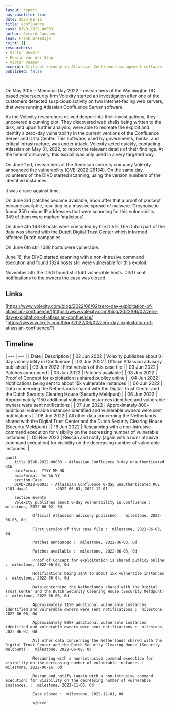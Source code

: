 ```yaml
---
layout: report
has_casefile: true
date: 2023-01-16
title: Confluence
case: DIVD-2022-00033
author: Gerard Janssen
lead: Frank Breedijk
csirt: []
researchers:
- Victor Gevers
- Pepijn van der Stap
- Victor Pasman
excerpt: Critical zeroday in Atlassian Confluence management software
published: false

---
```

On May 30th – Memorial Day 2022 – researchers of the Washington DC based cybersecurity firm Volexity started an investigation after one of the customers detected suspicious activity on two internet-facing web servers, that were running Atlassian Confluence Server software.

As the Volexity researchers delved deeper into their investigations, they uncovered a cunning plot. They discovered web shells being written to the disk, and upon further analysis, were able to recreate the exploit and identify a zero-day vulnerability in the current versions of the Confluence Server and Data Center. This software, used by governments, banks, and critical infrastructure, was under attack. Volexity acted quickly, contacting Atlassian on May 31, 2022, to report the relevant details of their findings. At the time of discovery, this exploit was only used in a very targeted way. 


On June 2nd, researchers at the American security company Volexity announced the vulnerability (CVE-2022-26134). On the same day, volunteers of the DIVD started scanning, using the version numbers of the identified instances.

It was a race against time.

On June 3rd patches became available, Soon after that a proof of concept became available, resulting in a massive spread of malware. Greynoise.io found 350 unique IP addresses that were scanning for this vulnerability. 349 of them were marked ‘malicious’.

On June 4th 14378 hosts were contacted by the DIVD. The Dutch part of the data was shared with the[ Dutch Digital Trust Center](https://www.digitaltrustcenter.nl/dreigingsinformatie-ontvangen) which informed affected Dutch companies.

On June 6th still 1088 hosts were vulnerable.

June 16, the DIVD started scanning with a non-intrusive command execution and found 1324 hosts still were vulnerable for this exploit.

November 5th the DIVD found still 540 vulnerable hosts. DIVD sent notifications to the owners the case was closed.

## **Links**

[https://www.volexity.com/blog/2022/06/02/zero-day-exploitation-of-atlassian-confluence/](https://www.volexity.com/blog/2022/06/02/zero-day-exploitation-of-atlassian-confluence/ "https://www.volexity.com/blog/2022/06/02/zero-day-exploitation-of-atlassian-confluence/")

## **Timeline**

| --- | --- |
| Date | Description |
| 02 Jun 2022 | Volexity publishes about 0-day vulnerability in Confluence |
| 03 Jun 2022 | Official Atlassion advisory published |
| 03 Jun 2022 | First version of this case file |
| 03 Jun 2022 | Patches announced |
| 03 Jun 2022 | Patches available |
| 03 Jun 2022 | Proof of Concept for exploitation is shared publicy online |
| 04 Jun 2022 | Notifications being sent to about 15k vulnerable instances |
| 06 Jun 2022 | Data concerning the Netherlands shared with the Digital Trust Center and the Dutch Security Clearing House (Security Meldpunt) |
| 06 Jun 2022 | Approximately 1150 additional vulnerable instances identified and vulnerable owners were sent notifications |
| 07 Jun 2022 | Approximately 800+ additional vulnerable instances identified and vulnerable owners were sent notifications |
| 08 Jun 2022 | All other data concerning the Netherlands shared with the Digital Trust Center and the Dutch Security Clearing House (Security Meldpunt) |
| 16 Jun 2022 | Rescanning with a non-intrusive command execution for visibility on the decreasing number of vulnerable instances |
| 05 Nov 2022 | Rescan and notify (again with a non-intrusive command execution) for visibility on the decreasing number of vulnerable instances. |

<div class="mermaid">

    gantt
        title DIVD-2022-00033 - Atlassian Confluence 0-day unauthenticated RCE
        dateFormat  YYYY-MM-DD
        axisFormat  %e %b %Y
        section Case
        DIVD-2022-00033 - Atlassian Confluence 0-day unauthenticated RCE (181 days)            :2022-06-03, 2022-12-01
    
        section Events
    	Volexity publishes about 0-day vulnerability in Confluence :  milestone, 2022-06-02, 0d
    
    			Official Atlassion advisory published :  milestone, 2022-06-03, 0d
    
    			First version of this case file :  milestone, 2022-06-03, 0d
    
    			Patches announced :  milestone, 2022-06-03, 0d
    
    			Patches available :  milestone, 2022-06-03, 0d
    
    			Proof of Concept for exploitation is shared publicy online :  milestone, 2022-06-03, 0d
    
    			Notifications being sent to about 15k vulnerable instances :  milestone, 2022-06-04, 0d
    
    			Data concerning the Netherlands shared with the Digital Trust Center and the Dutch Security Clearing House (Security Meldpunt) :  milestone, 2022-06-06, 0d
    
    			Approximately 1150 additional vulnerable instances identified and vulnerable owners were sent notifications :  milestone, 2022-06-06, 0d
    
    			Approximately 800+ additional vulnerable instances identified and vulnerable owners were sent notifications :  milestone, 2022-06-07, 0d
    
    			All other data concerning the Netherlands shared with the Digital Trust Center and the Dutch Security Clearing House (Security Meldpunt) :  milestone, 2022-06-08, 0d
    
    			Rescanning with a non-intrusive command execution for visibility on the decreasing number of vulnerable instances :  milestone, 2022-06-16, 0d
    
    			Rescan and notify (again with a non-intrusive command execution) for visibility on the decreasing number of vulnerable instances. :  milestone, 2022-11-05, 0d
    
    			Case closed :  milestone, 2022-12-01, 0d
    
    			</div>
